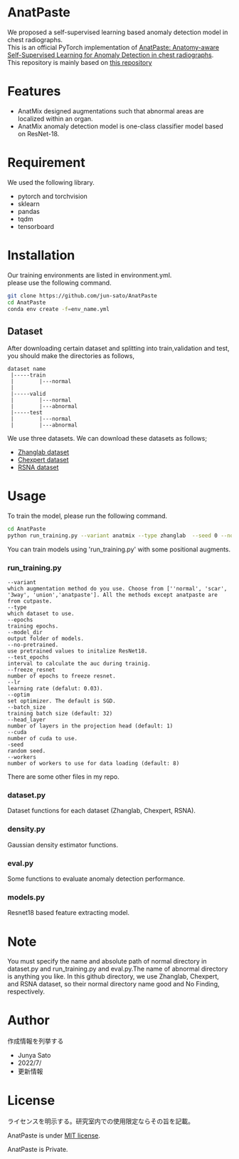 
# AnatPaste
  
We proposed a self-supervised learning based anomaly detection model in chest radiographs.  
This is an official PyTorch implementation of [AnatPaste: Anatomy-aware Self-Supervised Learning for Anomaly Detection in chest radiographs](https://arxiv.org/abs/2205.04282v1).   
This repository is mainly based on [this repository](https://github.com/Runinho/pytorch-cutpaste)

 
# Features
 
* AnatMix designed augmentations such that abnormal areas are localized within an organ.
* AnatMix anomaly detection model is one-class classifier model based on ResNet-18.
 
# Requirement
 
We used the following library.

* pytorch and torchvision
* sklearn
* pandas
* tqdm
* tensorboard


# Installation

Our training environments are listed in environment.yml.  
please use the following command.
```bash
git clone https://github.com/jun-sato/AnatPaste
cd AnatPaste
conda env create -f=env_name.yml
```
 

## Dataset
After downloading certain dataset and splitting into train,validation and test, you should make the directories as follows,
```
dataset name
 |-----train  
 |        |---normal  
 |  
 |-----valid  
 |        |---normal  
 |        |---abnormal  
 |-----test  
 |        |---normal  
 |        |---abnormal  
```
We use three datasets. We can download these datasets as follows;
* [Zhanglab dataset](!https://github.com/coyotespike/zhanglab-chest-xrays)
* [Chexpert dataset](!https://stanfordmlgroup.github.io/competitions/chexpert/)
* [RSNA dataset](!https://www.kaggle.com/competitions/rsna-pneumonia-detection-challenge/data)


# Usage
To train the model, please run the following command. 

```bash
cd AnatPaste
python run_training.py --variant anatmix --type zhanglab  --seed 0 --no-pretrained --cuda 0 --batch_size 64 
```

You can train models using 'run_training.py' with some positional augments.
### run_training.py  
    --variant   
    which augmentation method do you use. Choose from [''normal', 'scar', '3way', 'union','anatpaste']. All the methods except anatpaste are from cutpaste.  
    --type  
    which dataset to use.  
    --epochs  
    training epochs.  
    --model_dir  
    output folder of models.  
    --no-pretrained.  
    use pretrained values to initalize ResNet18.   
    --test_epochs  
    interval to calculate the auc during trainig.  
    --freeze_resnet  
    number of epochs to freeze resnet.  
    --lr   
    learning rate (defalut: 0.03).  
    --optim   
    set optimizer. The default is SGD.  
    --batch_size  
    training batch size (default: 32)  
    --head_layer  
    number of layers in the projection head (default: 1)  
    --cuda  
    number of cuda to use.  
    -seed   
    random seed.  
    --workers  
    number of workers to use for data loading (default: 8)  

There are some other files in my repo.

### dataset.py  
Dataset functions for each dataset (Zhanglab, Chexpert, RSNA).  
### density.py
Gaussian density estimator functions.  
### eval.py
Some functions to evaluate anomaly detection performance.  
### models.py
Resnet18 based feature extracting model.  

 
# Note
 
You must specify the name and absolute path of normal directory in dataset.py and run_training.py and eval.py.The name of abnormal directory is anything you like.
In this github directory, we use Zhanglab, Chexpert, and RSNA dataset, so their normal directory name  good and No Finding, respectively.
 
# Author
 
作成情報を列挙する
 
* Junya Sato
* 2022/7/
* 更新情報
 
# License
ライセンスを明示する。研究室内での使用限定ならその旨を記載。
 
AnatPaste is under [MIT license](https://en.wikipedia.org/wiki/MIT_License).
  
AnatPaste is Private.
